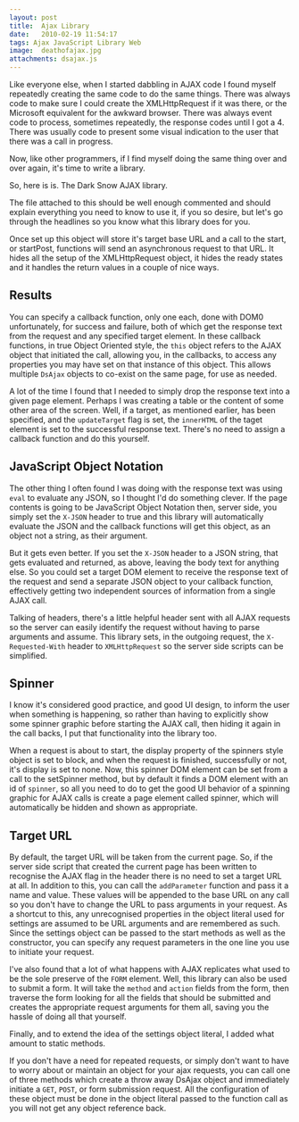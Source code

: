 ```yaml
---
layout: post
title:  Ajax Library
date:   2010-02-19 11:54:17
tags: Ajax JavaScript Library Web
image:  deathofajax.jpg
attachments: dsajax.js
---
```

Like everyone else, when I started dabbling in AJAX code I found myself repeatedly creating the same code to do the same things. There was always code to make sure I could create the XMLHttpRequest if it was there, or the Microsoft equivalent for the awkward browser. There was always event code to process, sometimes repeatedly, the response codes until I got a 4. There was usually code to present some visual indication to the user that there was a call in progress.

Now, like other programmers, if I find myself doing the same thing over and over again, it's time to write a library.

So, here is is. The Dark Snow AJAX library.

The file attached to this should be well enough commented and should explain everything you need to know to use it, if you so desire, but let's go through the headlines so you know what this library does for you.

Once set up this object will store it's target base URL and a call to the start, or startPost, functions will send an asynchronous request to that URL. It hides all the setup of the XMLHttpRequest object, it hides the ready states and it handles the return values in a couple of nice ways.

## Results ##

You can specify a callback function, only one each, done with DOM0 unfortunately, for success and failure, both of which get the response text from the request and any specified target element. In these callback functions, in true Object Oriented style, the `this` object refers to the AJAX object that initiated the call, allowing you, in the callbacks, to access any properties you may have set on that instance of this object. This allows multiple `DsAjax` objects to co-exist on the same page, for use as needed.

A lot of the time I found that I needed to simply drop the response text into a given page element. Perhaps I was creating a table or the content of some other area of the screen. Well, if a target, as mentioned earlier, has been specified, and the `updateTarget` flag is set, the `innerHTML` of the taget element is set to the successful response text. There's no need to assign a callback function and do this yourself.

## JavaScript Object Notation ##

The other thing I often found I was doing with the response text was using `eval` to evaluate any JSON, so I thought I'd do something clever. If the page contents is going to be JavaScript Object Notation then, server side, you simply set the `X-JSON` header to true and this library will automatically evaluate the JSON and the callback functions will get this object, as an object not a string, as their argument.

But it gets even better. If you set the `X-JSON` header to a JSON string, that gets evaluated and returned, as above, leaving the body text for anything else. So you could set a target DOM element to receive the response text of the request and send a separate JSON object to your callback function, effectively getting two independent sources of information from a single AJAX call.

Talking of headers, there's a little helpful header sent with all AJAX requests so the server can easily identify the request without having to parse arguments and assume. This library sets, in the outgoing request, the `X-Requested-With` header to `XMLHttpRequest` so the server side scripts can be simplified.

## Spinner ##

I know it's considered good practice, and good UI design, to inform the user when something is happening, so rather than having to explicitly show some spinner graphic before starting the AJAX call, then hiding it again in the call backs, I put that functionality into the library too.

When a request is about to start, the display property of the spinners style object is set to block, and when the request is finished, successfully or not, it's display is set to none. Now, this spinner DOM element can be set from a call to the setSpinner method, but by default it finds a DOM element with an id of `spinner`, so all you need to do to get the good UI behavior of a spinning graphic for AJAX calls is create a page element called spinner, which will automatically be hidden and shown as appropriate.

## Target URL ##

By default, the target URL will be taken from the current page. So, if the server side script that created the current page has been written to recognise the AJAX flag in the header there is no need to set a target URL at all. In addition to this, you can call the `addParameter` function and pass it a name and value. These values will be appended to the base URL on any call so you don't have to change the URL to pass arguments in your request. As a shortcut to this, any unrecognised properties in the object literal used for settings are assumed to be URL arguments and are remembered as such. Since the settings object can be passed to the start methods as well as the constructor, you can specify any request parameters in the one line you use to initiate your request.

I've also found that a lot of what happens with AJAX replicates what used to be the sole preserve of the `FORM` element. Well, this library can also be used to submit a form. It will take the `method` and `action` fields from the form, then traverse the form looking for all the fields that should be submitted and creates the appropriate request arguments for them all, saving you the hassle of doing all that yourself.

Finally, and to extend the idea of the settings object literal, I added what amount to static methods.

If you don't have a need for repeated requests, or simply don't want to have to worry about or maintain an object for your ajax requests, you can call one of three methods which create a throw away DsAjax object and immediately initiate a `GET`, `POST`, or form submission request. All the configuration of these object must be done in the object literal passed to the function call as you will not get any object reference back.


